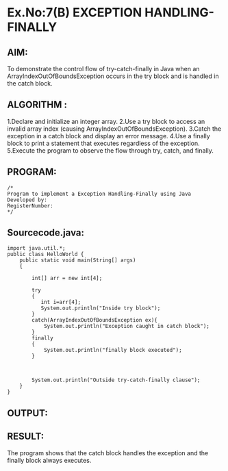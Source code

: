 # Ex.No:7(B) EXCEPTION HANDLING-FINALLY
## AIM:
To demonstrate the control flow of try-catch-finally in Java when an ArrayIndexOutOfBoundsException occurs in the try block and is handled in the catch block.

## ALGORITHM :
1.Declare and initialize an integer array.
2.Use a try block to access an invalid array index (causing ArrayIndexOutOfBoundsException).
3.Catch the exception in a catch block and display an error message.
4.Use a finally block to print a statement that executes regardless of the exception.
5.Execute the program to observe the flow through try, catch, and finally.





## PROGRAM:
 ```
/*
Program to implement a Exception Handling-Finally using Java
Developed by: 
RegisterNumber:  
*/
```

## Sourcecode.java:
```
import java.util.*;
public class HelloWorld {
    public static void main(String[] args) 
    {
     
        int[] arr = new int[4];
         
        try
        {
           int i=arr[4];
           System.out.println("Inside try block");
        }
        catch(ArrayIndexOutOfBoundsException ex){
            System.out.println("Exception caught in catch block");
        }
        finally
        {
            System.out.println("finally block executed");
        }
         
        
      
        System.out.println("Outside try-catch-finally clause");
    }
}
```
      






## OUTPUT:




## RESULT:
The program shows that the catch block handles the exception and the finally block always executes.

